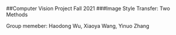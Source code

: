 ##Computer Vision Project Fall 2021
###Image Style Transfer: Two Methods


Group memeber: Haodong Wu, Xiaoya Wang, Yinuo Zhang
